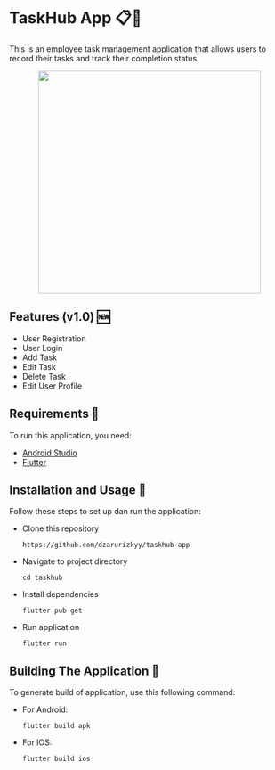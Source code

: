 # TaskHub App 📋🎯
This is an employee task management application that allows users to record their tasks and track their completion status.

<div align="center">
  <img src="https://iili.io/3TT9YU7.png" width="400"/>
</div>

## Features (v1.0) 🆕

- User Registration
- User Login
- Add Task
- Edit Task
- Delete Task
- Edit User Profile

## Requirements 📍
To run this application, you need:

- [Android Studio](https://developer.android.com/studio)
- [Flutter](https://flutter.dev/)

## Installation and Usage 🚀
Follow these steps to set up dan run the application:

- Clone this repository

  ```
  https://github.com/dzarurizkyy/taskhub-app
  ```

- Navigate to project directory

  ```
  cd taskhub
  ```

- Install dependencies

  ```
  flutter pub get
  ```

- Run application

  ```
  flutter run
  ```

## Building The Application 📱
To generate build of application, use this following command:

- For Android:

  ```
  flutter build apk
  ```

- For IOS:

  ```
  flutter build ios
  ```
